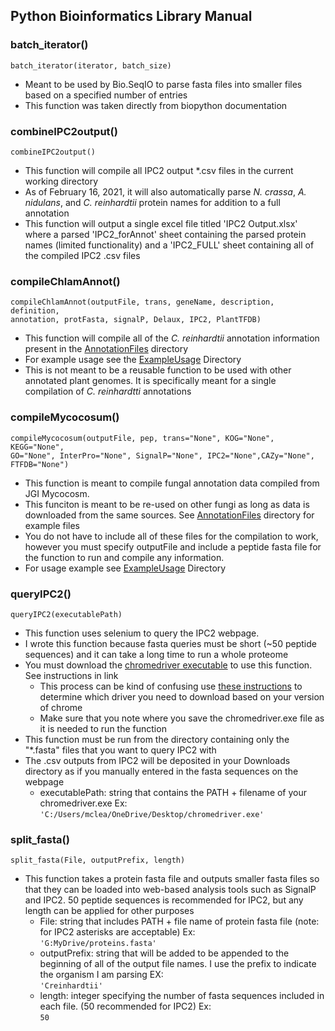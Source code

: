 ## Python Bioinformatics Library Manual ##

### batch_iterator() ###
    batch_iterator(iterator, batch_size)
- Meant to  be used by Bio.SeqIO to parse fasta files into smaller files based on a specified number of entries
- This function was taken directly from biopython documentation

### combineIPC2output() ###
    combineIPC2output()
- This function will compile all IPC2 output *.csv files in the current working directory
- As of February 16, 2021, it will also automatically parse *N. crassa*, *A. nidulans*, and *C. reinhardtii* protein names for addition to a full annotation
- This function will output a single excel file titled 'IPC2 Output.xlsx' where a parsed 'IPC2_forAnnot' sheet containing the parsed protein names (limited functionality) and a 'IPC2_FULL' sheet containing all of the compiled IPC2 .csv files

### compileChlamAnnot() ###
    compileChlamAnnot(outputFile, trans, geneName, description, definition, 
	annotation, protFasta, signalP, Delaux, IPC2, PlantTFDB)
- This function will compile all of the *C. reinhardtii* annotation information present in the [AnnotationFiles](https://github.com/mclear73/Useful-Bioinformatics-Scripts/tree/main/AnnotationFiles) directory
- For example usage see the [ExampleUsage](https://github.com/mclear73/Useful-Bioinformatics-Scripts/tree/main/ExampleUsage) Directory
- This is not meant to be a reusable function to be used with other annotated plant genomes. It is specifically meant for a single compilation of *C. reinhardtti* annotations

### compileMycocosum() ###
    compileMycocosum(outputFile, pep, trans="None", KOG="None", KEGG="None", 
	GO="None", InterPro="None", SignalP="None", IPC2="None",CAZy="None", FTFDB="None")
- This function is meant to compile fungal annotation data compiled from JGI Mycocosm.
- This funciton is meant to be re-used on other fungi as long as data is downloaded from the same sources. See [AnnotationFiles](https://github.com/mclear73/Useful-Bioinformatics-Scripts/tree/main/AnnotationFiles) directory for example files
- You do not have to include all of these files for the compilation to work, however you must specify outputFile and include a peptide fasta file for the function to run and compile any information. 
- For usage example see [ExampleUsage](https://github.com/mclear73/Useful-Bioinformatics-Scripts/tree/main/ExampleUsage) Directory

### queryIPC2() ###
    queryIPC2(executablePath)
- This function uses selenium to query the IPC2 webpage.
- I wrote this function because fasta queries must be short (~50 peptide sequences) and it can take a long time to run a whole proteome
- You must download the [chromedriver executable](https://sites.google.com/a/chromium.org/chromedriver/) to use this function. See instructions in link
	- This process can be kind of confusing use [these instructions](https://sites.google.com/a/chromium.org/chromedriver/downloads/version-selection) to determine which driver you need to download based on your version of chrome
	- Make sure that you note where you save the chromedriver.exe file as it is needed to run the function
- This function must be run from the directory containing only the "*.fasta" files that you want to query IPC2 with
- The .csv outputs from IPC2 will be deposited in your Downloads directory as if you manually entered in the fasta sequences on the webpage
	- executablePath: string that contains the PATH + filename of your chromedriver.exe Ex:  
		`'C:/Users/mclea/OneDrive/Desktop/chromedriver.exe'`

### split_fasta() ###
    split_fasta(File, outputPrefix, length)
- This function takes a protein fasta file and outputs smaller fasta files so that they can be loaded into web-based analysis tools such as SignalP and IPC2. 50 peptide sequences is recommended for IPC2, but any length can be applied for other purposes
	- File: string that includes PATH + file name of protein fasta file (note: for IPC2 asterisks are acceptable) Ex:  
		`'G:MyDrive/proteins.fasta'`
	- outputPrefix: string that will be added to be appended to the beginning of all of the output file names. I use the prefix to indicate the organism I am parsing EX:  
		`'Creinhardtii'`
	- length: integer specifying the number of fasta sequences included in each file. (50 recommended for IPC2) Ex:  
		`50`